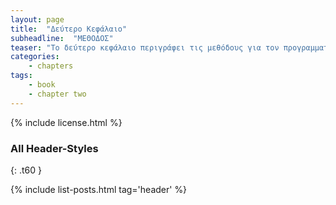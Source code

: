 ```yaml
---
layout: page
title:  "Δεύτερο Κεφάλαιο"
subheadline:  "ΜΕΘΟΔΟΣ"
teaser: "Το δεύτερο κεφάλαιο περιγράφει τις μεθόδους για τον προγραμματισμό της διάδρασης"
categories:
    - chapters
tags:
    - book
    - chapter two
---
```



{% include license.html %}

### All Header-Styles
{: .t60 }

{% include list-posts.html tag='header' %}
